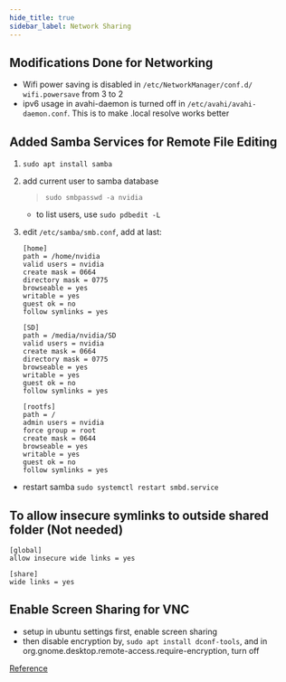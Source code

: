 ```yaml
---
hide_title: true
sidebar_label: Network Sharing
---
```


## Modifications Done for Networking
- Wifi power saving is disabled in `/etc/NetworkManager/conf.d/` `wifi.powersave` from 3 to 2
- ipv6 usage in avahi-daemon is turned off in `/etc/avahi/avahi-daemon.conf`. This is to make .local resolve works better


## Added Samba Services for Remote File Editing

1. `sudo apt install samba`
2. add current user to samba database
   > `sudo smbpasswd -a nvidia`
   - to list users, use `sudo pdbedit -L`
3. edit `/etc/samba/smb.conf`, add at last:
   
    ```
    [home]
    path = /home/nvidia
    valid users = nvidia
    create mask = 0664
    directory mask = 0775
    browseable = yes
    writable = yes
    guest ok = no
    follow symlinks = yes

    [SD]
    path = /media/nvidia/SD
    valid users = nvidia
    create mask = 0664
    directory mask = 0775
    browseable = yes
    writable = yes
    guest ok = no
    follow symlinks = yes

    [rootfs]
    path = /
    admin users = nvidia
    force group = root
    create mask = 0644
    browseable = yes
    writable = yes
    guest ok = no
    follow symlinks = yes
    ```

- restart samba `sudo systemctl restart smbd.service`

## To allow insecure symlinks to outside shared folder (Not needed)

```
[global]
allow insecure wide links = yes

[share]
wide links = yes
```

## Enable Screen Sharing for VNC
- setup in ubuntu settings first, enable screen sharing
- then disable encryption by, `sudo apt install dconf-tools`, and in org.gnome.desktop.remote-access.require-encryption, turn off


[Reference](https://askubuntu.com/questions/1192382/can-i-use-ubuntu-18-04-screen-sharing-with-vino-with-mac-os-x-mojave-screen-shar)